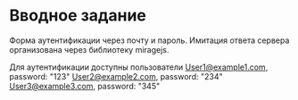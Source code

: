 # Вводное задание

Форма аутентификации через почту и пароль.
Имитация ответа сервера организована через библиотеку miragejs.

Для аутентификации доступны пользователи
User1@example1.com, password: "123"
User2@example2.com, password: "234"
User3@example3.com, password: "345"
